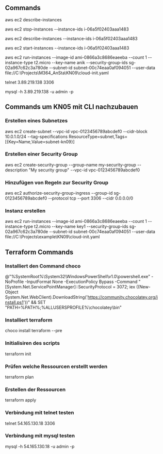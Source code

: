 ## Commands

aws ec2 describe-instances

aws ec2 stop-instances --instance-ids i-06a5f02403aaa1483 

aws ec2 describe-instances --instance-ids i-06a5f02403aaa1483

aws ec2 start-instances --instance-ids i-06a5f02403aaa1483 

aws ec2 run-instances --image-id ami-0866a3c8686eaeeba --count 1 --instance-type t2.micro --key-name anik --security-group-ids sg-02a967c62c3a780de --subnet-id subnet-00c74eaa0af094051 --user-data file://C:\Projects\M364_AnSta\KN09\cloud-init.yaml

telnet 3.89.219.138 3306

mysql -h 3.89.219.138 -u admin -p



## Commands um KN05 mit CLI nachzubauen

### Erstellen eines Subnetzes
aws ec2 create-subnet --vpc-id vpc-0123456789abcdef0 --cidr-block 10.0.1.0/24 --tag-specifications ResourceType=subnet,Tags=[{Key=Name,Value=subnet-kn09}]

### Erstellen einer Security Group
aws ec2 create-security-group --group-name my-security-group --description "My security group" --vpc-id vpc-0123456789abcdef0

### Hinzufügen von Regeln zur Security Group
aws ec2 authorize-security-group-ingress --group-id sg-0123456789abcdef0 --protocol tcp --port 3306 --cidr 0.0.0.0/0

### Instanz erstellen
aws ec2 run-instances --image-id ami-0866a3c8686eaeeba --count 1 --instance-type t2.micro --key-name key1 --security-group-ids sg-02a967c62c3a780de --subnet-id subnet-00c74eaa0af094051 --user-data file://C:\Projects\example\KN09\cloud-init.yaml



## Terraform Commands

### Installiert den Command choco
@"%SystemRoot%\System32\WindowsPowerShell\v1.0\powershell.exe" -NoProfile -InputFormat None -ExecutionPolicy Bypass -Command "[System.Net.ServicePointManager]::SecurityProtocol = 3072; iex ((New-Object System.Net.WebClient).DownloadString('https://community.chocolatey.org/install.ps1'))" && SET "PATH=%PATH%;%ALLUSERSPROFILE%\chocolatey\bin"

### Installiert terraform
choco install terraform --pre 

### Initialisiren des scripts
terraform init

### Prüfen welche Ressourcen erstellt werden
terraform plan

### Erstellen der Ressourcen
terraform apply


### Verbindung mit telnet testen
telnet 54.165.130.18 3306


### Verbindung mit mysql testen 
mysql -h 54.165.130.18 -u admin -p














